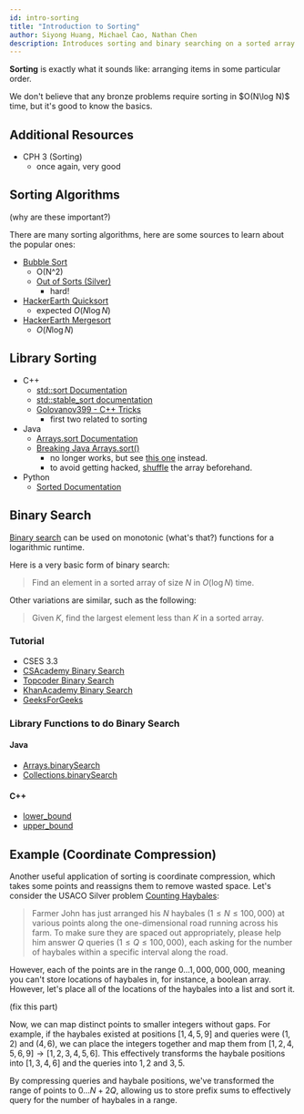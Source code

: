 ```yaml
---
id: intro-sorting
title: "Introduction to Sorting"
author: Siyong Huang, Michael Cao, Nathan Chen
description: Introduces sorting and binary searching on a sorted array.
---
```


**Sorting** is exactly what it sounds like: arranging items in some particular order. 

<info-block title="Pro Tip">
We don't believe that any bronze problems require sorting in $O(N\log N)$ time, but it's good to know the basics.
</info-block>

## Additional Resources

 - CPH 3 (Sorting)
   - once again, very good

## Sorting Algorithms

(why are these important?)

There are many sorting algorithms, here are some sources to learn about the popular ones:

  - [Bubble Sort](https://www.hackerrank.com/challenges/ctci-bubble-sort/problem)
    - O(N^2)
    - [Out of Sorts (Silver)](http://www.usaco.org/index.php?page=viewproblem2&cpid=834)
      - hard!
  - [HackerEarth Quicksort](https://www.hackerearth.com/practice/algorithms/sorting/quick-sort/tutorial/)
    - expected $O(N\log N)$
  - [HackerEarth Mergesort](https://www.hackerearth.com/practice/algorithms/sorting/merge-sort/tutorial/)
    - $O(N\log N)$

## Library Sorting

 - C++
    - [std::sort Documentation](https://en.cppreference.com/w/cpp/algorithm/sort)
    - [std::stable\_sort documentation](http://www.cplusplus.com/reference/algorithm/stable_sort/)
    - [Golovanov399 - C++ Tricks](https://codeforces.com/blog/entry/74684)
      - first two related to sorting
 - Java
    - [Arrays.sort Documentation](https://docs.oracle.com/javase/7/docs/api/java/util/Arrays.html#sort(java.lang.Object[]))
    - [Breaking Java Arrays.sort()](https://codeforces.com/blog/entry/4827)
      - no longer works, but see [this one](https://codeforces.com/contest/1324/hacks/625031/test) instead.
      - to avoid getting hacked, [shuffle](https://pastebin.com/k6gCRJDv) the array beforehand.
 - Python
    - [Sorted Documentation](https://docs.python.org/3/howto/sorting.html)

## Binary Search

[Binary search](https://en.wikipedia.org/wiki/Binary_search_algorithm) can be used on monotonic (what's that?) functions for a logarithmic runtime.

Here is a very basic form of binary search:

> Find an element in a sorted array of size $N$ in $O(\log N)$ time.

Other variations are similar, such as the following:

> Given $K$, find the largest element less than $K$ in a sorted array.

### Tutorial

 - CSES 3.3
 - [CSAcademy Binary Search](https://csacademy.com/lesson/binary_search)
 - [Topcoder Binary Search](https://www.topcoder.com/community/data-science/data-science-tutorials/binary-search/)
 - [KhanAcademy Binary Search](https://www.khanacademy.org/computing/computer-science/algorithms/binary-search/a/binary-search)
 - [GeeksForGeeks](https://www.geeksforgeeks.org/binary-search/)

### Library Functions to do Binary Search

#### Java

 - [Arrays.binarySearch](https://docs.oracle.com/javase/7/docs/api/java/util/Arrays.html)
 - [Collections.binarySearch](https://docs.oracle.com/javase/7/docs/api/java/util/Collections.html)

#### C++

 - [lower_bound](http://www.cplusplus.com/reference/algorithm/lower_bound/)
 - [upper_bound](http://www.cplusplus.com/reference/algorithm/upper_bound/)

## Example (Coordinate Compression)

Another useful application of sorting is coordinate compression, which takes some points and reassigns them to remove wasted space. Let's consider the USACO Silver problem [Counting Haybales](http://www.usaco.org/index.php?page=viewproblem2&cpid=666):

> Farmer John has just arranged his $N$ haybales $(1\le N \le 100,000)$ at various points along the one-dimensional road running across his farm. To make sure they are spaced out appropriately, please help him answer $Q$ queries ($1 \le Q \le 100,000$), each asking for the number of haybales within a specific interval along the road.

However, each of the points are in the range $0 \ldots 1,000,000,000$, meaning you can't store locations of haybales in, for instance, a boolean array. However, let's place all of the locations of the haybales into a list and sort it.

(fix this part)

Now, we can map distinct points to smaller integers without gaps. For example, if the haybales existed at positions $[1, 4, 5, 9]$ and queries were $(1, 2)$ and $(4, 6)$, we can place the integers together and map them from $[1, 2, 4, 5, 6, 9] \rightarrow [1, 2, 3, 4, 5, 6]$. This effectively transforms the haybale positions into $[1, 3, 4, 6]$ and the queries into $1, 2$ and $3, 5$.

By compressing queries and haybale positions, we've transformed the range of points to $0 \ldots N + 2Q$, allowing us to store prefix sums to effectively query for the number of haybales in a range.